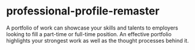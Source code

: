 # professional-profile-remaster
A portfolio of work can showcase your skills and talents to employers looking to fill a part-time or full-time position. An effective portfolio highlights your strongest work as well as the thought processes behind it.
